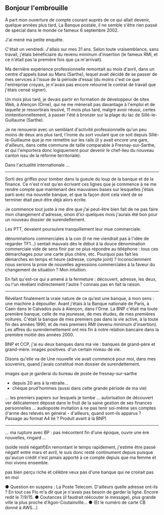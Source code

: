 ## Bonjour l'embrouille

À part mon ouverture de compte courant auprès de ce qui allait devenir, quelque années plus tard, La Banque postale, il ne semble s'être rien passé de spécial dans le monde ce fameux 6 septembre 2002.

J'ai mené ma petite enquête.

C'était un vendredi. J'allais sur mes 31 ans. Selon toute vraisemblance, sans travail, j'étais bénéficiaire du revenu minimum d'insertion (le fameux RMI, et ce n'était pas la première fois que ça m'arrivait).

Ma dernière expérience professionnelle remontait au mois d'avril, dans un centre d'appels basé au Mans (Sarthe), lequel avait décidé de se passer de mes services à l'issue de la période d'essai (du moins c'est ce que l'entreprise croyais, je n'avais pas encore retourné le contrat de travail que j'étais censé signer).

Un mois plus tard, je devais partir en formation de développeur de sites Web, à Alençon (Orne), qui ne me mènerait pas davantage à l'emploi et de laquelle je ressortirais lessivé, 11 mois plus tard, malgré avoir réussi, certes inintentionnellement, à passer l'été à bronzer sur la plage du lac de Sillé-le-Guillaume (Sarthe).

Je ne renouerai avec un semblant d'activité professionnelle qu'un peu moins de deux ans plus tard, l'ironie du sort voulant que ce soit depuis Sillé-le-Guillaume que je me remettre sur les rails (il y avait encore une gare, d'ailleurs, dans cette commune de taille comparable à Fresnay-sur-Sarthe, et qui l'emportera donc logiquement pour devenir le chef-lieu du nouveau canton issu de la réforme territoriale).

Dans l'actualité internationale ...

***

Sorti des griffes pour tomber dans la gueule du loup de la banque et de la finance.
Ce n'est n'est qu'en écrivant ces lignes que je commence à ne me rendre compte que maintenant des mauvaises bases sur lesquelles j'étais parti avec ma nouvelle banque, et que la façon dont cela vient de se terminer était peut-être déjà alors écrite.

Je commence tout juste à me dire que j'ai peut-être bien fait de ne pas faire mon changement d'adresse, sinon d'ici quelques mois j'aurais été bon pour un nouveau dossier de surendettement.

Les PTT, devaient poursuivre tranquillement leur mue commerciale. 

dénominations commerciales à la con (il ne me viendrait pas à l'idée de regarder TF1...)
sentait mauvais dès le début à la douce dénomination commerciale vide de sens
finir par ne plus répondre au téléphone : tous ces démarchages pour une carte plus chère, etc. Pourquoi pas fait les démarches en temps et heure (adresse, compte joint) ? Inconsciemment nous serions la proie de nouvelles agressions commerciales à la faveur du changement de situation ? Mon intuition.

En fait qu'est-ce qui a amené à la fermeture : découvert, adresse, les deux, ou l'un révélant indirectement l'autre ? connais pas en fait la raison.

***

Révélant finalement la vraie nature de ce qu'est une banque, à mon sens : une machine à dépouiller. Avant j'étais à la Banque nationale de Paris, à Caen dans le Calvados puis à Alençon, dans l'Orne. La BNP c'était ma toute première banque, celle de ma jeunesse, de mes études, de mes premières voitures. C'était la banque de mes premiers pas dans la vie active, à la toute fin des années 1990, et de mes premiers RMI (revenu minimum d'insertion). Les affres du surendemettement ont mis fin à notre relation bancaire dans la première moitié des années 2000.

BNP et CCP, j'ai eu deux banques dans ma vie : banques de grand-père et grand-mère. images positives. d'un certain niveau de vie.

Disons qu'elle va de Une nouvelle vie avait commencé pour moi, dans mes souvenirs, quand j'avais constitué mon dossier de surendettement. 

images que je garderai du bureau de poste de fresnay-sur-sarthe
- depuis 20 ans à la retraite...
- chèque prud'hommes (aussi dans cette grande période de ma vie)

... les premiers papiers sur lesquels je tombe ... autorisation de découvert ver délicatement déposé dans le fruit de la saine gestion de ses finances personnelles ... audioposte invitation à ne pas tenir soi-même ses comptes (l'arme des relevés en général - d'ailleurs, quand sont-ils apparus ? Passage au format A4 lié ? Produit avant à la BNP)

***

... ma rupture avec BP : pas mécontent fin d'une époque, ouvre une ère nouvelles, ringard ...

(solde resté négatif)En remontant le temps rapidement, j'estime être passé négatif entre mars et avril, le suis donc resté continument depuis puisque qu'aucun crédit n'est jamais apporté à ce compte depuis que ma femme et moi vivons ensemble. 

pas bien perçu riche et célèbre
veux pas d'une banque qui ne croirait pas en moi

● Question en suspens : La Poste Telecom. D'ailleurs quelle adresse ont-ils ? En tout cas Flo m'a dit que je n'avais pas besoin de garder la ligne. Encore redit le 7/9/15. ● Coutances (il faudrait réécouter le message), plus grande ville la plus proche d'Agon-Coutainville... ● (Et le numéro de carte CB donné à AWS...)
